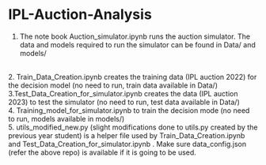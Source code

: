 # IPL-Auction-Analysis

1. The note book Auction_simulator.ipynb runs the auction simulator.
The data and models required to run the simulator can be found in Data/ and models/
<br />
2. Train_Data_Creation.ipynb creates the training data (IPL auction 2022) for the decision model (no need to run, train data available in Data/)
<br />
3.Test_Data_Creation_for_simulator.ipynb creates the data (IPL auction 2023) to test the simulator (no need to run, test data available in Data/)
<br />
4. Training_model_for_simulator.ipynb to train the decision mode (no need to run, models available in models/)
<br />
5. utils_modified_new.py (slight modifications done to utils.py created by the previous year student) is a helper file used by Train_Data_Creation.ipynb and Test_Data_Creation_for_simulator.ipynb . Make sure data_config.json (refer the above repo) is available if it is going to be used.

